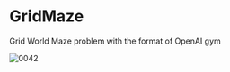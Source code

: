 # GridMaze
Grid World Maze problem with the format of OpenAI gym

![0042](https://user-images.githubusercontent.com/56115620/143460416-af1f33d8-0b06-41cd-80e1-c6db56e16910.png)
